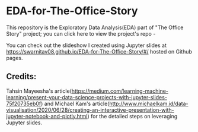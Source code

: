 # EDA-for-The-Office-Story

This repository is the Exploratory Data Analysis(EDA) part of "The Office Story" project; you can click here to view the project's repo - 

You can check out the slideshow I created using Jupyter slides at https://swarnitav08.github.io/EDA-for-The-Office-Story/#/ hosted on Github pages.

## Credits:
Tahsin Mayeesha's article(https://medium.com/learning-machine-learning/present-your-data-science-projects-with-jupyter-slides-75f20735eb0f) and Michael Kam's article(http://www.michaelkam.id/data-visualisation/2020/06/28/creating-an-interactive-presentation-with-jupyter-notebook-and-plotly.html) for the detailed steps on leveraging Jupyter slides.
